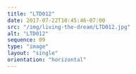 ```yaml
---
title: "LTD012"
date: 2017-07-22T10:45:46-07:00
src: "/img/living-the-dream/LTD012.jpg"
alt: "LTD012"
sequence: 09
type: "image"
layout: "single"
orientation: "horizontal"
---
```

